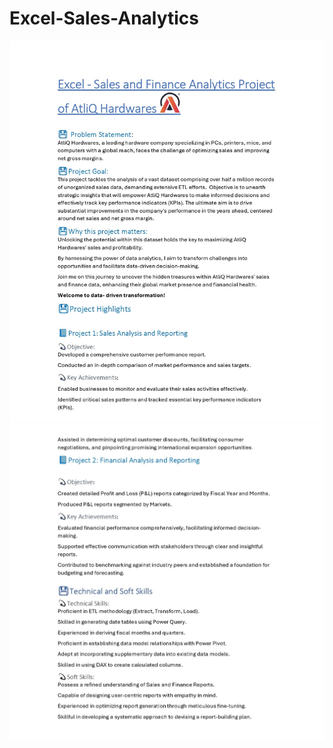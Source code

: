 # Excel-Sales-Analytics

![image alt](https://github.com/vishwasprakash56/Excel-Sales-Analytics/blob/aa7dba3f0d5da0b5d68caa96db6584e7b14412ae/screenshort%201.jpg)
![image alt](https://github.com/vishwasprakash56/Excel-Sales-Analytics/blob/25faaf51b06b0d59dae9e8b4d43b729b8e8dc5fe/screenshort%202.jpg)

